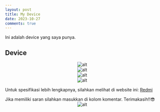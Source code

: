 ```yaml
---
layout: post
title: My Device
date: 2023-10-27
comments: true
---
```

Ini adalah device yang saya punya.

## Device

<span style="display:block;text-align:center">![alt](https://ceciliaputri131.github.io/assets/img/myDevice/device1[1].png)</span>
<span style="display:block;text-align:center">![alt](https://ceciliaputri131.github.io/assets/img/myDevice/device2[1].png)</span>
<span style="display:block;text-align:center">![alt](https://ceciliaputri131.github.io/assets/img/myDevice/device3[1].png)</span>
<span style="display:block;text-align:center">![alt](https://ceciliaputri131.github.io/assets/img/myDevice/device4[1].png)</span>

Untuk spesifikasi lebih lengkapnya, silahkan melihat di website ini: [Redmi](https://www.gsmarena.com/xiaomi_redmi_9-10233.php)


Jika memiliki saran silahkan masukkan di kolom komentar. Terimakasih!!😎
<span style="display:block;text-align:center">![alt](https://ceciliaputri131.github.io/assets/img/memedevice[1].jpg)</span>
